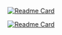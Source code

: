 [![Readme Card](https://github-readme-stats.vercel.app/api/pin/?username=ronildofacanha&repo=Arquivos)](https://github.com/ronildofacanha/Arquivos)

[![Readme Card](https://github-readme-stats.vercel.app/api/pin/?username=ronildofacanha&repo=Arquivos)](https://github.com/ronildofacanha/Arquivos)


